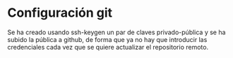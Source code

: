 # Configuración git
Se ha creado usando ssh-keygen un par de claves privado-pública y se ha subido la pública a github, de forma que ya no hay que introducir las credenciales cada vez que se quiere actualizar el repositorio remoto.
